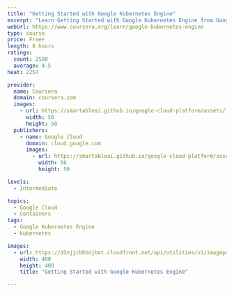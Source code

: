 ```yaml
---
title: "Getting Started with Google Kubernetes Engine"
excerpt: "Learn Getting Started with Google Kubernetes Engine from Google Cloud. This one-week, accelerated online class equips students to containerize workloads in Docker containers, deploy them to Kubernetes clusters provided by Google Kubernetes ..."
webUrl: https://www.coursera.org/learn/google-kubernetes-engine
type: course
price: Free+
length: 8 hours
ratings:
  count: 2580
  average: 4.5
heat: 2257

provider:
  name: Coursera
  domain: coursera.com
  images:
    - url: https://smartableai.github.io/google-cloud-platform/assets/images/organizations/coursera.com-50x50.jpg
      width: 50
      height: 50
  publishers:
    - name: Google Cloud
      domain: cloud.google.com
      images:
        - url: https://smartableai.github.io/google-cloud-platform/assets/images/organizations/cloud.google.com-50x50.jpg
          width: 50
          height: 50

levels:
  - Intermediate

topics:
  - Google Cloud
  - Containers
tags:
  - Google Kubernetes Engine
  - Kubernetes

images:
  - url: https://d3njjcbhbojbot.cloudfront.net/api/utilities/v1/imageproxy/https://s3.amazonaws.com/coursera-course-photos/17/9e0ce0ca5e11e79a7bd59370e41c7f/kubernetes-course.jpg?auto=format%2Ccompress&dpr=1&w=400&h=400&fit=fill&bg=FFF
    width: 400
    height: 400
    title: "Getting Started with Google Kubernetes Engine"

---
```



